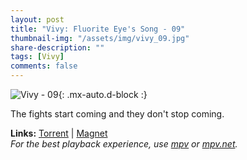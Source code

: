 ```yaml
---
layout: post
title: "Vivy: Fluorite Eye's Song - 09"
thumbnail-img: "/assets/img/vivy_09.jpg"
share-description: ""
tags: [Vivy]
comments: false
---
```


![Vivy - 09](/assets/img/vivy_09.jpg){: .mx-auto.d-block :}

The fights start coming and they don't stop coming.
<!-- excerpt-end -->

**Links:** [Torrent](https://nyaa.si/view/1392429) | [Magnet](magnet:?xt=urn:btih:3f5a7d5194526bd6873b09023d41fbf8818e150e&dn=%5BYameteTomete%5D%20Vivy%20-%20Fluorite%20Eye%27s%20Song%20-%2009%20%5BE2BBDE40%5D.mkv&tr=http%3A%2F%2Fnyaa.tracker.wf%3A7777%2Fannounce&tr=udp%3A%2F%2Fopen.stealth.si%3A80%2Fannounce&tr=udp%3A%2F%2Ftracker.opentrackr.org%3A1337%2Fannounce&tr=udp%3A%2F%2Fexodus.desync.com%3A6969%2Fannounce&tr=udp%3A%2F%2Ftracker.torrent.eu.org%3A451%2Fannounce) <br>
*For the best playback experience, use [mpv](https://mpv.io/) or [mpv.net](https://github.com/mpvnet-player/mpv.net/releases).*
